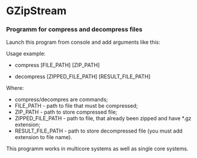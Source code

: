 # GZipStream
### Programm for compress and decompress files

Launch this program from console and add arguments like this:

Usage example:  <ul> <li> compress [FILE_PATH] [ZIP_PATH] </li>
  <li> decompress [ZIPPED_FILE_PATH] [RESULT_FILE_PATH] </li>
</ul>
Where: <ul> <li> compress/decompres are commands; </li>
  <li> FILE_PATH - path to file that must be compressed; </li>
  <li> ZIP_PATH - path to store compressed file; </li>
  <li> ZIPPED_FILE_PATH - path to file, that already been zipped and have *.gz extension; </li>
  <li> RESULT_FILE_PATH - path to store decompressed file (you must add extension to file name).  </li>
</ul>
This programm works in multicore systems as well as single core systems.
